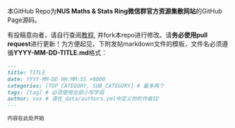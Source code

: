 本GitHub Repo为**NUS Maths & Stats Ring微信群官方资源集散网站**的GitHub Page源码。

有投稿意向者，请自行查阅[教程](https://chirpy.cotes.page/posts/write-a-new-post/), 并fork本repo进行修改。请**务必使用pull request**进行更新！为方便起见，下附发帖markdown文件的模板，文件名必须遵循**YYYY-MM-DD-TITLE.md**格式：
```markdown
---
title: TITLE
date: YYYY-MM-DD HH:MM:SS +0800
categories: [TOP_CATEGORY, SUB_CATEGORY] # 最多两个
tags: [tag] # 必须使用全部小写字母
author: xxx # 请在_data/authors.yml中定义你的作者ID
---

内容在此处开始
```
